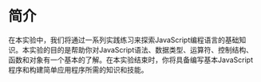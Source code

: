 # 简介

在本实验中，我们将通过一系列实践练习来探索JavaScript编程语言的基础知识。本实验的目的是帮助你对JavaScript语法、数据类型、运算符、控制结构、函数和对象有一个基本的了解。在本实验结束时，你将具备编写基本JavaScript程序和构建简单应用程序所需的知识和技能。

